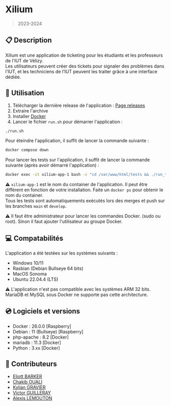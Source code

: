 # Xilium

> 2023-2024

## 📋 Description

Xilium est une application de ticketing pour les étudiants et les professeurs de l'IUT de Vélizy.  
Les utilisateurs peuvent créer des tickets pour signaler des problèmes dans l'IUT, et les techniciens de l'IUT peuvent les traiter grâce à une interface dédiée.  

## 🔧 Utilisation

1. Télécharger la dernière release de l'application : [Page releases](https://github.com/Eliott-B/Xilium/releases)
2. Extraire l'archive
3. Installer [Docker](https://docs.docker.com/get-docker/)
4. Lancer le fichier `run.sh` pour démarrer l'application :
```bash
./run.sh
```

Pour éteindre l'application, il suffit de lancer la commande suivante :
```bash
docker compose down
```

Pour lancer les tests sur l'application, il suffit de lancer la commande suivante (après avoir démarré l'application) :
```bash
docker exec -it xilium-app-1 bash -c "cd /var/www/html/tests && ./run_test.sh"
```
⚠️ `xilium-app-1` est le nom du container de l'application. Il peut être différent en fonction de votre installation. Faite un `docker ps` pour obtenir le nom du container.  
Tous les tests sont automatiquements exécutés lors des merges et push sur les branches `main` et `develop`.  

⚠️ Il faut être administrateur pour lancer les commandes Docker. (sudo ou root). Sinon il faut ajouter l'utilisateur au groupe Docker.  

## 💻 Compatabilités

L'application a été testées sur les systèmes suivants :  
- Windows 10/11  
- Rasbian (Debian Bullseye 64 bits)  
- MacOS Sonoma  
- Ubuntu 22.04.4 (LTS)  

⚠️ L'application n'est pas compatible avec les systèmes ARM 32 bits. MariaDB et MySQL sous Docker ne supporte pas cette architecture.  

## 💿 Logiciels et versions

- Docker : 26.0.0 [Raspberry]  
- Debian : 11 (Bullseye) [Raspberry]  
- php-apache : 8.2 [Docker]  
- mariadb : 11.3 [Docker]  
- Python : 3.xx [Docker]  

## 🤝 Contributeurs

- [Eliott BARKER](https://github.com/Eliott-B)
- [Chakib OUALI](https://github.com/444chak)
- [Kylian GRAVIER](https://github.com/SaAxok)
- [Victor GUILLERAY](https://github.com/Neifko)
- [Alexis LEMOUTON](https://github.com/Junior78180)
